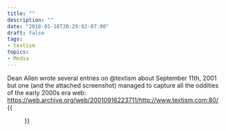 ```yaml
---
title: ""
description: ""
date: "2018-01-18T20:29:02-07:00"
draft: false
tags:
- textism
topics:
- Media
---
```

	
Dean Allen wrote several entries on @textism about September 11th, 2001 but one (and the attached screenshot) managed to capture all the oddities of the early 2000s era web: https://web.archive.org/web/20010916223711/http://www.textism.com:80/ {{<figure src="/minis/2018/01/9-11-msn.jpg">}}
